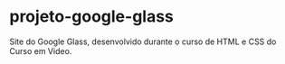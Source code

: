 # projeto-google-glass
 Site do Google Glass, desenvolvido durante o curso de HTML e CSS do Curso em Video.
